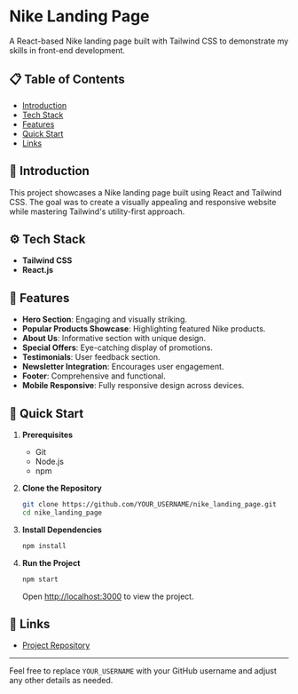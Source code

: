 # Nike Landing Page

A React-based Nike landing page built with Tailwind CSS to demonstrate my skills in front-end development.

## 📋 Table of Contents

- [Introduction](#introduction)
- [Tech Stack](#tech-stack)
- [Features](#features)
- [Quick Start](#quick-start)
- [Links](#links)

## 🤖 Introduction

This project showcases a Nike landing page built using React and Tailwind CSS. The goal was to create a visually appealing and responsive website while mastering Tailwind's utility-first approach.

## ⚙️ Tech Stack

- **Tailwind CSS**
- **React.js**

## 🔋 Features

- **Hero Section**: Engaging and visually striking.
- **Popular Products Showcase**: Highlighting featured Nike products.
- **About Us**: Informative section with unique design.
- **Special Offers**: Eye-catching display of promotions.
- **Testimonials**: User feedback section.
- **Newsletter Integration**: Encourages user engagement.
- **Footer**: Comprehensive and functional.
- **Mobile Responsive**: Fully responsive design across devices.

## 🤸 Quick Start

1. **Prerequisites**
   - Git
   - Node.js
   - npm

2. **Clone the Repository**
   ```bash
   git clone https://github.com/YOUR_USERNAME/nike_landing_page.git
   cd nike_landing_page
   ```

3. **Install Dependencies**
   ```bash
   npm install
   ```

4. **Run the Project**
   ```bash
   npm start
   ```
   Open [http://localhost:3000](http://localhost:3000) to view the project.

## 🔗 Links

- [Project Repository](https://github.com/YOUR_USERNAME/nike_landing_page)

---

Feel free to replace `YOUR_USERNAME` with your GitHub username and adjust any other details as needed.
